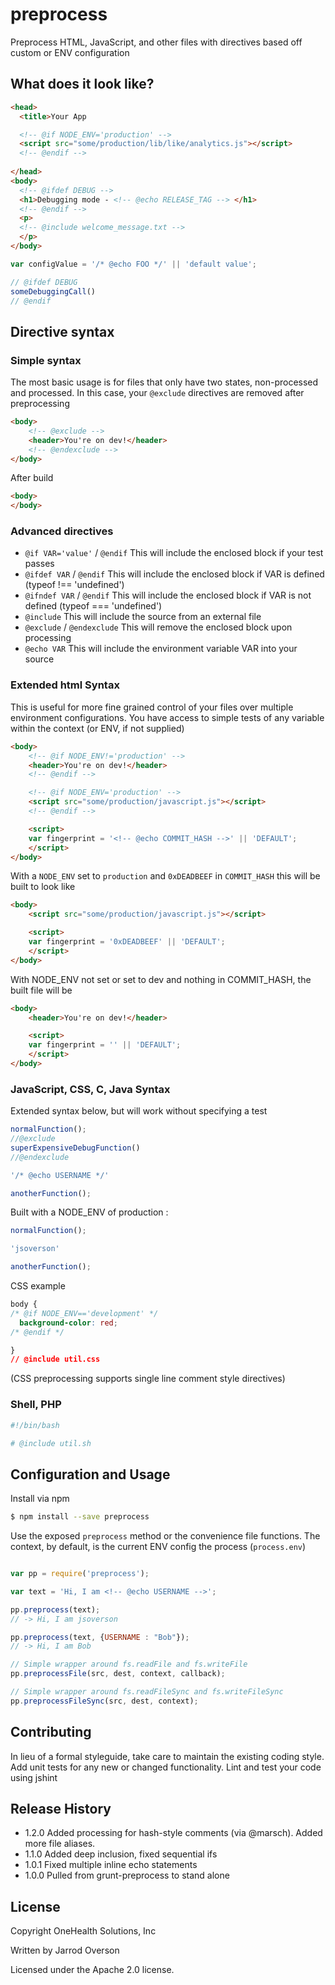 # preprocess

Preprocess HTML, JavaScript, and other files with directives based off custom or ENV configuration

## What does it look like?

```html
<head>
  <title>Your App

  <!-- @if NODE_ENV='production' -->
  <script src="some/production/lib/like/analytics.js"></script>
  <!-- @endif -->
  
</head>
<body>
  <!-- @ifdef DEBUG -->
  <h1>Debugging mode - <!-- @echo RELEASE_TAG --> </h1>
  <!-- @endif -->
  <p>
  <!-- @include welcome_message.txt -->
  </p>
</body>
```

```js 
var configValue = '/* @echo FOO */' || 'default value';

// @ifdef DEBUG 
someDebuggingCall()
// @endif

```

## Directive syntax

### Simple syntax

The most basic usage is for files that only have two states, non-processed and processed.
In this case, your `@exclude` directives are removed after preprocessing

```html
<body>
    <!-- @exclude -->
    <header>You're on dev!</header>
    <!-- @endexclude -->
</body>
```

After build

```html
<body>
</body>
```

### Advanced directives

 - `@if VAR='value'` / `@endif`
   This will include the enclosed block if your test passes
 - `@ifdef VAR` / `@endif`
   This will include the enclosed block if VAR is defined (typeof !== 'undefined')
 - `@ifndef VAR` / `@endif`
   This will include the enclosed block if VAR is not defined (typeof === 'undefined')
 - `@include`
   This will include the source from an external file
 - `@exclude` / `@endexclude`
   This will remove the enclosed block upon processing
 - `@echo VAR`
   This will include the environment variable VAR into your source

### Extended html Syntax

This is useful for more fine grained control of your files over multiple
environment configurations. You have access to simple tests of any variable within the context (or ENV, if not supplied)

```html
<body>
    <!-- @if NODE_ENV!='production' -->
    <header>You're on dev!</header>
    <!-- @endif -->

    <!-- @if NODE_ENV='production' -->
    <script src="some/production/javascript.js"></script>
    <!-- @endif -->

    <script>
    var fingerprint = '<!-- @echo COMMIT_HASH -->' || 'DEFAULT';
    </script>
</body>
```

With a `NODE_ENV` set to `production` and `0xDEADBEEF` in
`COMMIT_HASH` this will be built to look like

```html
<body>
    <script src="some/production/javascript.js"></script>

    <script>
    var fingerprint = '0xDEADBEEF' || 'DEFAULT';
    </script>
</body>
```

With NODE_ENV not set or set to dev and nothing in COMMIT_HASH,
the built file will be

```html
<body>
    <header>You're on dev!</header>

    <script>
    var fingerprint = '' || 'DEFAULT';
    </script>
</body>
```


### JavaScript, CSS, C, Java Syntax

Extended syntax below, but will work without specifying a test

```js
normalFunction();
//@exclude
superExpensiveDebugFunction()
//@endexclude

'/* @echo USERNAME */'

anotherFunction();
```

Built with a NODE_ENV of production :

```js
normalFunction();

'jsoverson'

anotherFunction();
```

CSS example

```css
body {
/* @if NODE_ENV=='development' */
  background-color: red;
/* @endif */

}
// @include util.css
```

(CSS preprocessing supports single line comment style directives)



### Shell, PHP

```bash
#!/bin/bash

# @include util.sh

```

## Configuration and Usage

Install via npm

```bash
$ npm install --save preprocess
```

Use the exposed `preprocess` method or the convenience file functions. The context, by default, is the
current ENV config the process (`process.env`)

```js

var pp = require('preprocess');

var text = 'Hi, I am <!-- @echo USERNAME -->';

pp.preprocess(text);
// -> Hi, I am jsoverson

pp.preprocess(text, {USERNAME : "Bob"});
// -> Hi, I am Bob

// Simple wrapper around fs.readFile and fs.writeFile
pp.preprocessFile(src, dest, context, callback);

// Simple wrapper around fs.readFileSync and fs.writeFileSync
pp.preprocessFileSync(src, dest, context);

```

## Contributing
In lieu of a formal styleguide, take care to maintain the existing coding style. Add unit tests for any new or changed functionality. Lint and test your code using jshint

## Release History

 - 1.2.0 Added processing for hash-style comments (via @marsch). Added more file aliases.
 - 1.1.0 Added deep inclusion, fixed sequential ifs
 - 1.0.1 Fixed multiple inline echo statements
 - 1.0.0 Pulled from grunt-preprocess to stand alone

## License

Copyright OneHealth Solutions, Inc

Written by Jarrod Overson

Licensed under the Apache 2.0 license.
